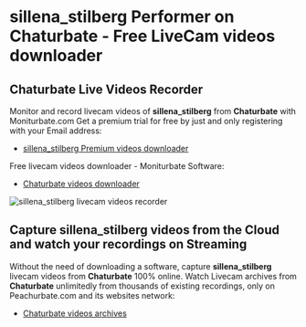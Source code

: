 # sillena_stilberg Performer on Chaturbate - Free LiveCam videos downloader

## Chaturbate Live Videos Recorder

Monitor and record livecam videos of **sillena_stilberg** from **Chaturbate** with Moniturbate.com
Get a premium trial for free by just and only registering with your Email address:
* [sillena_stilberg Premium videos downloader](https://moniturbate.com/request-demo-licence-key.html)

Free livecam videos downloader - Moniturbate Software:
* [Chaturbate videos downloader](https://moniturbate.com/moniturbate-download-software.html)

![sillena_stilberg livecam videos recorder](https://peachurnet.com/templates/moniturbate-software.png)


## Capture sillena_stilberg videos from the Cloud and watch your recordings on Streaming

Without the need of downloading a software, capture **sillena_stilberg** livecam videos from **Chaturbate** 100% online.
Watch Livecam archives from **Chaturbate** unlimitedly from thousands of existing recordings, only on Peachurbate.com and its websites network:
* [Chaturbate videos archives](https://peachurnet.com/)